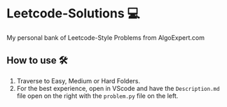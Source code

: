 # Leetcode-Solutions 💻

My personal bank of Leetcode-Style Problems from AlgoExpert.com

## How to use 🛠️

1. Traverse to Easy, Medium or Hard Folders.
2. For the best experience, open in VScode and have the `Description.md` file open on the right with the `problem.py` file on the left.
